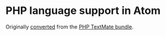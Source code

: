# PHP language support in Atom

Originally [converted](http://atom.io/docs/latest/converting-a-text-mate-bundle)
from the [PHP TextMate bundle](https://github.com/textmate/php.tmbundle).
